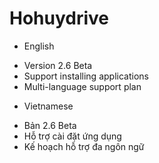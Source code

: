 # Hohuydrive

* English
- Version 2.6 Beta 
- Support installing applications
- Multi-language support plan
* Vietnamese
- Bản 2.6 Beta
- Hỗ trợ cài đặt ứng dụng
- Kế hoạch hỗ trợ đa ngôn ngữ
